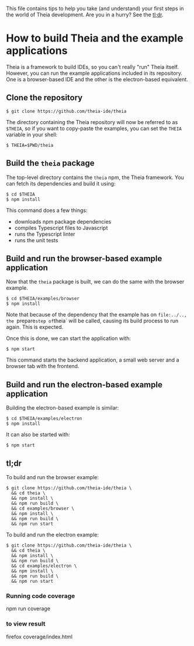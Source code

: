 This file contains tips to help you take (and understand) your first steps in
the world of Theia development.  Are you in a hurry?  See the [tl;dr](#tldr).

# How to build Theia and the example applications

Theia is a framework to build IDEs, so you can't really "run" Theia itself.
However, you can run the example applications included in its repository.  One
is a browser-based IDE and the other is the electron-based equivalent.

## Clone the repository

    $ git clone https://github.com/theia-ide/theia

The directory containing the Theia repository will now be referred to as
`$THEIA`, so if you want to copy-paste the examples, you can set the `THEIA`
variable in your shell:

    $ THEIA=$PWD/theia

## Build the `theia` package

The top-level directory contains the `theia` npm, the Theia framework.  You can
fetch its dependencies and build it using:

    $ cd $THEIA
    $ npm install

This command does a few things:

 - downloads npm package dependencies
 - compiles Typescript files to Javascript
 - runs the Typescript linter
 - runs the unit tests

## Build and run the browser-based example application

Now that the `theia` package is built, we can do the same with the browser
example.

    $ cd $THEIA/examples/browser
    $ npm install

Note that because of the dependency that the example has on `file:../.., the
`prepare` step of `theia` will be called, causing its build process to run
again. This is expected.

Once this is done, we can start the application with:

    $ npm start

This command starts the backend application, a small web server and a browser
tab with the frontend.

## Build and run the electron-based example application

Building the electron-based example is similar:

    $ cd $THEIA/examples/electron
    $ npm install

It can also be started with:

    $ npm start

## tl;dr

To build and run the browser example:

    $ git clone https://github.com/theia-ide/theia \
      && cd theia \
      && npm install \
      && npm run build \
      && cd examples/browser \
      && npm install \
      && npm run build \
      && npm run start

To build and run the electron example:

    $ git clone https://github.com/theia-ide/theia \
      && cd theia \
      && npm install \
      && npm run build \
      && cd examples/electron \
      && npm install \
      && npm run build \
      && npm run start

### Running code coverage

npm run coverage

### to view result

firefox coverage/index.html
